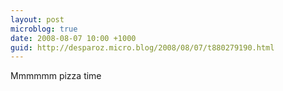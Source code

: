 ```yaml
---
layout: post
microblog: true
date: 2008-08-07 10:00 +1000
guid: http://desparoz.micro.blog/2008/08/07/t880279190.html
---
```

Mmmmmm pizza time
